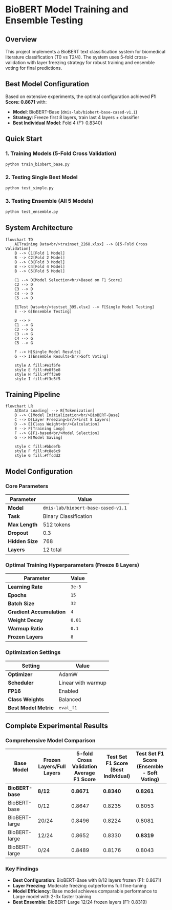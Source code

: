 # BioBERT Model Training and Ensemble Testing

## Overview
This project implements a BioBERT text classification system for biomedical literature classification (T0 vs T2/4). The system uses 5-fold cross-validation with layer freezing strategy for robust training and ensemble voting for final predictions.

## Best Model Configuration
Based on extensive experiments, the optimal configuration achieved **F1 Score: 0.8671** with:
- **Model**: BioBERT-Base (`dmis-lab/biobert-base-cased-v1.1`)
- **Strategy**: Freeze first 8 layers, train last 4 layers + classifier
- **Best Individual Model**: Fold 4 (F1: 0.8340)

## Quick Start

### 1. Training Models (5-Fold Cross Validation)
```bash
python train_biobert_base.py
```

### 2. Testing Single Best Model
```bash
python test_simple.py
```

### 3. Testing Ensemble (All 5 Models)
```bash
python test_ensemble.py
```

## System Architecture

```mermaid
flowchart TD
    A[Training Data<br/>trainset_2268.xlsx] --> B[5-Fold Cross Validation]
    B --> C1[Fold 1 Model]
    B --> C2[Fold 2 Model] 
    B --> C3[Fold 3 Model]
    B --> C4[Fold 4 Model]
    B --> C5[Fold 5 Model]
    
    C1 --> D[Model Selection<br/>Based on F1 Score]
    C2 --> D
    C3 --> D
    C4 --> D
    C5 --> D
    
    E[Test Data<br/>testset_395.xlsx] --> F[Single Model Testing]
    E --> G[Ensemble Testing]
    
    D --> F
    C1 --> G
    C2 --> G
    C3 --> G
    C4 --> G
    C5 --> G
    
    F --> H[Single Model Results]
    G --> I[Ensemble Results<br/>Soft Voting]
    
    style A fill:#e1f5fe
    style E fill:#e8f5e8
    style H fill:#fff3e0
    style I fill:#f3e5f5
```

## Training Pipeline

```mermaid
flowchart LR
    A[Data Loading] --> B[Tokenization]
    B --> C[Model Initialization<br/>BioBERT-Base]
    C --> D[Layer Freezing<br/>First 8 Layers]
    D --> E[Class Weight<br/>Calculation]
    E --> F[Training Loop]
    F --> G[F1-based<br/>Model Selection]
    G --> H[Model Saving]
    
    style C fill:#bbdefb
    style F fill:#c8e6c9
    style G fill:#ffcdd2
```

## Model Configuration

### Core Parameters
| Parameter | Value |
|-----------|-------|
| **Model** | `dmis-lab/biobert-base-cased-v1.1` |
| **Task** | Binary Classification |
| **Max Length** | 512 tokens |
| **Dropout** | 0.3 |
| **Hidden Size** | 768 |
| **Layers** | 12 total |

### Optimal Training Hyperparameters (Freeze 8 Layers)
| Parameter | Value |
|-----------|-------|
| **Learning Rate** | `3e-5` |
| **Epochs** | `15` |
| **Batch Size** | `32` |
| **Gradient Accumulation** | `4` |
| **Weight Decay** | `0.01` |
| **Warmup Ratio** | `0.1` |
| **Frozen Layers** | `8` |

### Optimization Settings
| Setting | Value |
|---------|-------|
| **Optimizer** | AdamW |
| **Scheduler** | Linear with warmup |
| **FP16** | Enabled |
| **Class Weights** | Balanced |
| **Best Model Metric** | `eval_f1` |

## Complete Experimental Results

### Comprehensive Model Comparison

| Base Model | Frozen Layers/Full Layers | 5-fold Cross Validation Average F1 Score | Test Set F1 Score (Best Individual) | Test Set F1 Score (Ensemble - Soft Voting) |
|------------|---------------------------|-------------------------------------------|-------------------------------------|---------------------------------------------|
| **BioBERT-base** | **8/12** | **0.8671** | **0.8340** | **0.8261** |
| BioBERT-base | 0/12 | 0.8647 | 0.8235 | 0.8053 |
| BioBERT-large | 20/24 | 0.8496 | 0.8224 | 0.8081 |
| BioBERT-large | 12/24 | 0.8652 | 0.8330 | **0.8319** |
| BioBERT-large | 0/24 | 0.8489 | 0.8176 | 0.8043 |

### Key Findings
- **Best Configuration**: BioBERT-Base with 8/12 layers frozen (F1: 0.8671)
- **Layer Freezing**: Moderate freezing outperforms full fine-tuning
- **Model Efficiency**: Base model achieves comparable performance to Large model with 2-3x faster training
- **Best Ensemble**: BioBERT-Large 12/24 frozen layers (F1: 0.8319)


